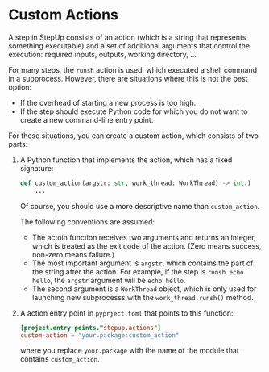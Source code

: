 # Custom Actions

A step in StepUp consists of an action (which is a string that represents something executable)
and a set of additional arguments that control the execution:
required inputs, outputs, working directory, ...

For many steps, the `runsh` action is used, which executed a shell command in a subprocess.
However, there are situations where this is not the best option:

- If the overhead of starting a new process is too high.
- If the step should execute Python code
  for which you do not want to create a new command-line entry point.

For these situations, you can create a custom action, which consists of two parts:

1. A Python function that implements the action, which has a fixed signature:

    ```python
    def custom_action(argstr: str, work_thread: WorkThread) -> int:)
        ...
    ```

    Of course, you should use a more descriptive name than `custom_action`.

    The following conventions are assumed:

    - The actoin function receives two arguments and returns an integer,
      which is treated as the exit code of the action.
      (Zero means success, non-zero means failure.)
    - The most important argument is `argstr`,
      which contains the part of the string after the action.
      For example, if the step is `runsh echo hello`,
      the `argstr` argument will be `echo hello`.
    - The second argument is a `WorkThread` object,
      which is only used for launching new subprocesss with the `work_thread.runsh()` method.

2. A action entry point in `pyprject.toml` that points to this function:

    ```toml
    [project.entry-points."stepup.actions"]
    custom-action = "your.package:custom_action"
    ```

    where you replace `your.package` with the name of the module that contains `custom_action`.
